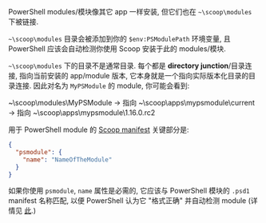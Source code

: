 PowerShell modules/模块像其它 app 一样安装, 但它们也在 `~\scoop\modules` 下被链接.

`~\scoop\modules` 目录会被添加到你的 `$env:PSModulePath` 环境变量, 且 PowerShell 应该会自动检测你使用 Scoop 安装于此的 modules/模块.

`~\scoop\modules` 下的目录不是通常目录. 每个都是 **directory junction**/目录连接, 指向当前安装的 app/module 版本, 它本身就是一个指向实际版本化目录的目录连接. 因此对名为 `MyPSModule` 的 module, 你可能会看到:

~\scoop\modules\MyPSModule
  → 指向 ~\scoop\apps\mypsmodule\current
    → 指向 ~\scoop\apps\mypsmodule\1.16.0.rc2

用于 PowerShell module 的 [Scoop manifest](../concepts/App-Manifests.md) 关键部分是:

```json
{
  "psmodule": {
    "name": "NameOfTheModule"
  }
}
```

如果你使用 `psmodule`, `name` 属性是必需的, 它应该与 PowerShell 模块的 `.psd1` manifest 名称匹配, 以便 PowerShell 认为它 "格式正确" 并自动检测 module (详情见 [此](https://msdn.microsoft.com/en-us/library/dd878350(v=vs.85).aspx).)

